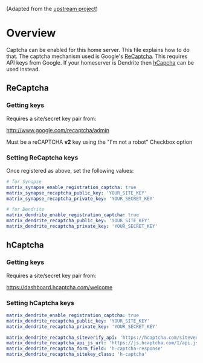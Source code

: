 (Adapted from the [upstream project](https://github.com/matrix-org/synapse/blob/develop/docs/CAPTCHA_SETUP.md))

# Overview
Captcha can be enabled for this home server. This file explains how to do that.
The captcha mechanism used is Google's [ReCaptcha](https://www.google.com/recaptcha/). This requires API keys from Google. If your homeserver is Dendrite then [hCapcha](https://www.hcaptcha.com) can be used instead.

## ReCaptcha

### Getting keys

Requires a site/secret key pair from:

<http://www.google.com/recaptcha/admin>

Must be a reCAPTCHA **v2** key using the "I'm not a robot" Checkbox option

### Setting ReCaptcha keys

Once registered as above, set the following values:
```yaml
# for Synapse
matrix_synapse_enable_registration_captcha: true
matrix_synapse_recaptcha_public_key: 'YOUR_SITE_KEY'
matrix_synapse_recaptcha_private_key: 'YOUR_SECRET_KEY'

# for Dendrite
matrix_dendrite_enable_registration_captcha: true
matrix_dendrite_recaptcha_public_key: 'YOUR_SITE_KEY'
matrix_dendrite_recaptcha_private_key: 'YOUR_SECRET_KEY'
```

## hCaptcha

### Getting keys

Requires a site/secret key pair from:

https://dashboard.hcaptcha.com/welcome

### Setting hCaptcha keys

```yaml
matrix_dendrite_enable_registration_captcha: true
matrix_dendrite_recaptcha_public_key: 'YOUR_SITE_KEY'
matrix_dendrite_recaptcha_private_key: 'YOUR_SECRET_KEY'

matrix_dendrite_recaptcha_siteverify_api: 'https://hcaptcha.com/siteverify'
matrix_dendrite_recaptcha_api_js_url: 'https://js.hcaptcha.com/1/api.js'
matrix_dendrite_recaptcha_form_field: 'h-captcha-response'
matrix_dendrite_recaptcha_sitekey_class: 'h-captcha'
```

